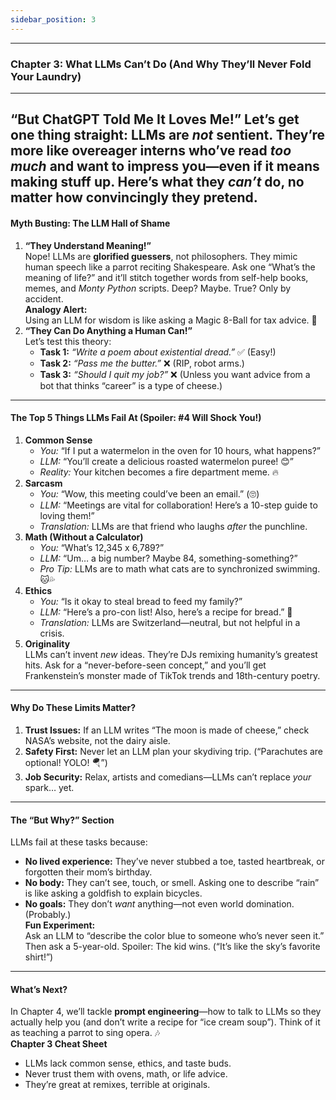 ```yaml
---
sidebar_position: 3
---
```


---

### **Chapter 3: What LLMs Can’t Do (And Why They’ll Never Fold Your Laundry)**

---

## **“But ChatGPT Told Me It Loves Me\!”** Let’s get one thing straight: LLMs are *not* sentient. They’re more like overeager interns who’ve read *too much* and want to impress you—even if it means making stuff up. Here’s what they *can’t* do, no matter how convincingly they pretend.

#### **Myth Busting: The LLM Hall of Shame**

1. **“They Understand Meaning\!”**  
   Nope\! LLMs are **glorified guessers**, not philosophers. They mimic human speech like a parrot reciting Shakespeare. Ask one “What’s the meaning of life?” and it’ll stitch together words from self-help books, memes, and *Monty Python* scripts. Deep? Maybe. True? Only by accident.  
   **Analogy Alert:**  
   Using an LLM for wisdom is like asking a Magic 8-Ball for tax advice. 🎱  
2. **“They Can Do Anything a Human Can\!”**  
   Let’s test this theory:  
   - **Task 1:** *“Write a poem about existential dread.”* ✅ (Easy\!)  
   - **Task 2:** *“Pass me the butter.”* ❌ (RIP, robot arms.)  
   - **Task 3:** *“Should I quit my job?”* ❌ (Unless you want advice from a bot that thinks “career” is a type of cheese.)

---

#### **The Top 5 Things LLMs Fail At (Spoiler: \#4 Will Shock You\!)**

1. **Common Sense**  
   - *You:* “If I put a watermelon in the oven for 10 hours, what happens?”  
   - *LLM:* “You’ll create a delicious roasted watermelon puree\! 😊”  
   - *Reality:* Your kitchen becomes a fire department meme. 🔥  
2. **Sarcasm**  
   - *You:* “Wow, this meeting could’ve been an email.” (🙄)  
   - *LLM:* “Meetings are vital for collaboration\! Here’s a 10-step guide to loving them\!”  
   - *Translation:* LLMs are that friend who laughs *after* the punchline.  
3. **Math (Without a Calculator)**  
   - *You:* “What’s 12,345 x 6,789?”  
   - *LLM:* “Um… a big number? Maybe 84, something-something?”  
   - *Pro Tip:* LLMs are to math what cats are to synchronized swimming. 🐱💦  
4. **Ethics**  
   - *You:* “Is it okay to steal bread to feed my family?”  
   - *LLM:* “Here’s a pro-con list\! Also, here’s a recipe for bread.” 🍞  
   - *Translation:* LLMs are Switzerland—neutral, but not helpful in a crisis.  
5. **Originality**  
   LLMs can’t invent *new* ideas. They’re DJs remixing humanity’s greatest hits. Ask for a “never-before-seen concept,” and you’ll get Frankenstein’s monster made of TikTok trends and 18th-century poetry.

---

#### **Why Do These Limits Matter?**

1. **Trust Issues:** If an LLM writes “The moon is made of cheese,” check NASA’s website, not the dairy aisle.  
2. **Safety First:** Never let an LLM plan your skydiving trip. (“Parachutes are optional\! YOLO\! 🪂”)  
3. **Job Security:** Relax, artists and comedians—LLMs can’t replace *your* spark… yet.

---

#### **The “But Why?” Section**

LLMs fail at these tasks because:

- **No lived experience:** They’ve never stubbed a toe, tasted heartbreak, or forgotten their mom’s birthday.  
- **No body:** They can’t see, touch, or smell. Asking one to describe “rain” is like asking a goldfish to explain bicycles.  
- **No goals:** They don’t *want* anything—not even world domination. (Probably.)  
  **Fun Experiment:**  
  Ask an LLM to “describe the color blue to someone who’s never seen it.” Then ask a 5-year-old. Spoiler: The kid wins. (“It’s like the sky’s favorite shirt\!”)

---

#### **What’s Next?**

In Chapter 4, we’ll tackle **prompt engineering**—how to talk to LLMs so they actually help you (and don’t write a recipe for “ice cream soup”). Think of it as teaching a parrot to sing opera. 🎶  
**Chapter 3 Cheat Sheet**

- LLMs lack common sense, ethics, and taste buds.  
- Never trust them with ovens, math, or life advice.  
- They’re great at remixes, terrible at originals.